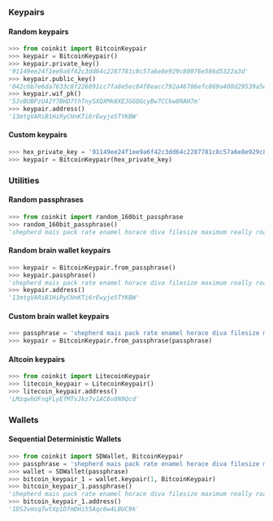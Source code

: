 ### Keypairs

#### Random keypairs

```python
>>> from coinkit import BitcoinKeypair
>>> keypair = BitcoinKeypair()
>>> keypair.private_key()
'91149ee24f1ee9a6f42c3dd64c2287781c8c57a6e8e929c80976e586d5322a3d'
>>> keypair.public_key()
'042c6b7e6da7633c8f226891cc7fa8e5ec84f8eacc792a46786efc869a408d29539a5e6f8de3f71c0014e8ea71691c7b41f45c083a074fef7ab5c321753ba2b3fe'
>>> keypair.wif_pk()
'5JvBUBPzU42Y7BHD7thTnySXQXMk8XEJGGQGcyBw7CCkw8RAH7m'
>>> keypair.address()
'13mtgVARiB1HiRyCHnKTi6rEwyje5TYKBW'
```

#### Custom keypairs

```python
>>> hex_private_key = '91149ee24f1ee9a6f42c3dd64c2287781c8c57a6e8e929c80976e586d5322a3d'
>>> keypair = BitcoinKeypair(hex_private_key)
```

### Utilities

#### Random passphrases

```python
>>> from coinkit import random_160bit_passphrase
>>> random_160bit_passphrase()
'shepherd mais pack rate enamel horace diva filesize maximum really roar mall'
```

#### Random brain wallet keypairs

```python
>>> keypair = BitcoinKeypair.from_passphrase()
>>> keypair.passphrase()
'shepherd mais pack rate enamel horace diva filesize maximum really roar mall'
>>> keypair.address()
'13mtgVARiB1HiRyCHnKTi6rEwyje5TYKBW'
```

#### Custom brain wallet keypairs

```python
>>> passphrase = 'shepherd mais pack rate enamel horace diva filesize maximum really roar mall'
>>> keypair = BitcoinKeypair.from_passphrase(passphrase)
```

#### Altcoin keypairs

```python
>>> from coinkit import LitecoinKeypair
>>> litecoin_keypair = LitecoinKeypair()
>>> litecoin_keypair.address()
'LMzqwhUFnqFLyEfMTvJkz7v1AC6v8N9Qcd'
```

### Wallets

#### Sequential Deterministic Wallets

```python
>>> from coinkit import SDWallet, BitcoinKeypair
>>> passphrase = 'shepherd mais pack rate enamel horace diva filesize maximum really roar mall'
>>> wallet = SDWallet(passphrase)
>>> bitcoin_keypair_1 = wallet.keypair(1, BitcoinKeypair)
>>> bitcoin_keypair_1.passphrase()
'shepherd mais pack rate enamel horace diva filesize maximum really roar mall bitcoin1'
>>> bitcoin_keypair_1.address()
'1DS2vmsqTwtXp1DfmDHi55Aqc6w4LBUC9k'
```